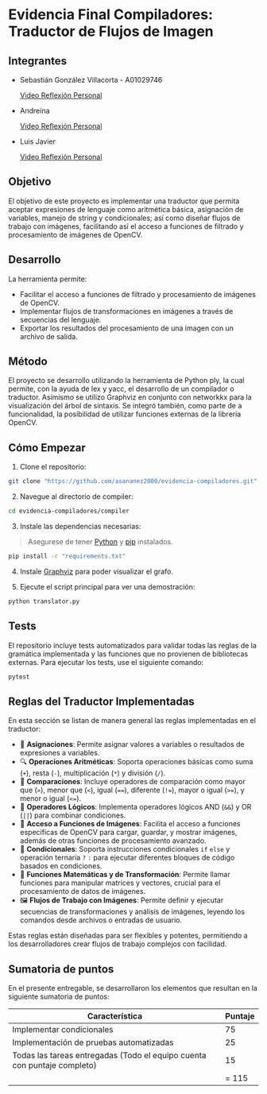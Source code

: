 # Evidencia Final Compiladores: Traductor de Flujos de Imagen

## Integrantes
- Sebastián González Villacorta - A01029746

    [Video Reflexión Personal](https://drive.google.com/file/d/15WJpszDJaztdohZ5SAzHtjiyj4yvEniJ/view?usp=drive_link)
- Andreína

    [Video Reflexión Personal](https://drive.google.com/file/d/19YFvgJrHd-TsQb3tQbNohQVhoU7u7bGH/view?usp=drive_link)
- Luis Javier

    [Video Reflexión Personal](https://youtu.be/NIK9atA5SQo)
## Objetivo

El objetivo de este proyecto es implementar una traductor que permita aceptar expresiones de lenguaje como aritmética básica, asignación de variables, manejo de string y condicionales; así como diseñar flujos de trabajo con imágenes, facilitando así el acceso a funciones de filtrado y procesamiento de imágenes de OpenCV.

## Desarrollo

La herramienta permite:

- Facilitar el acceso a funciones de filtrado y procesamiento de imágenes de OpenCV.
- Implementar flujos de transformaciones en imágenes a través de secuencias del lenguaje.
- Exportar los resultados del procesamiento de una imagen con un archivo de salida.

## Método

El proyecto se desarrollo utilizando la herramienta de Python ply, la cual permite, con la ayuda de lex y yacc, el desarrollo de un compilador o traductor. Asímismo se utilizo Graphviz en conjunto con networkkx para la visualización del árbol de sintaxis. Se integró también, como parte de a funcionalidad, la posibilidad de utilizar funciones externas de la librería OpenCV.

## Cómo Empezar

1. Clone el repositorio:
```bash
git clone "https://github.com/asananez2000/evidencia-compiladores.git"
```

2. Navegue al directorio de compiler:
```bash
cd evidencia-compiladores/compiler
```

3. Instale las dependencias necesarias:
> Asegurese de tener [Python](https://www.python.org/downloads/) y [pip](https://pip.pypa.io/en/stable/installation/) instalados.
```bash
pip install -r "requirements.txt"
```
4. Instale [Graphviz](https://graphviz.org/download/) para poder visualizar el grafo.

4. Ejecute el script principal para ver una demostración:
```bash
python translator.py
```

## Tests

El repositorio incluye tests automatizados para validar todas las reglas de la gramática implementada y las funciones que no provienen de bibliotecas externas. Para ejecutar los tests, use el siguiente comando:
```bash
pytest
```

## Reglas del Traductor Implementadas

En esta sección se listan de manera general las reglas implementadas en el traductor:

- 📝 **Asignaciones**: Permite asignar valores a variables o resultados de expresiones a variables.
- 🔍 **Operaciones Aritméticas**: Soporta operaciones básicas como suma (`+`), resta (`-`), multiplicación (`*`) y división (`/`).
- 🔢 **Comparaciones**: Incluye operadores de comparación como mayor que (`>`), menor que (`<`), igual (`==`), diferente (`!=`), mayor o igual (`>=`), y menor o igual (`<=`).
- 🔄 **Operadores Lógicos**: Implementa operadores lógicos AND (`&&`) y OR (`||`) para combinar condiciones.
- 📂 **Acceso a Funciones de Imágenes**: Facilita el acceso a funciones específicas de OpenCV para cargar, guardar, y mostrar imágenes, además de otras funciones de procesamiento avanzado.
- 🔄 **Condicionales**: Soporta instrucciones condicionales `if` `else` y operación ternaria `?` `:` para ejecutar diferentes bloques de código basados en condiciones.
- 🧮 **Funciones Matemáticas y de Transformación**: Permite llamar funciones para manipular matrices y vectores, crucial para el procesamiento de datos de imágenes.
- 🖼️ **Flujos de Trabajo con Imágenes**: Permite definir y ejecutar secuencias de transformaciones y análisis de imágenes, leyendo los comandos desde archivos o entradas de usuario.

Estas reglas están diseñadas para ser flexibles y potentes, permitiendo a los desarrolladores crear flujos de trabajo complejos con facilidad.

## Sumatoria de puntos

En el presente entregable, se desarrollaron los elementos que resultan en la siguiente sumatoria de puntos:

| Característica | Puntaje |
|----------|----------|
| Implementar condicionales   | 75 | 
| Implementación de pruebas automatizadas | 25 | 
| Todas las tareas entregadas (Todo el equipo cuenta con puntaje completo)   | 15 | 
||= 115

